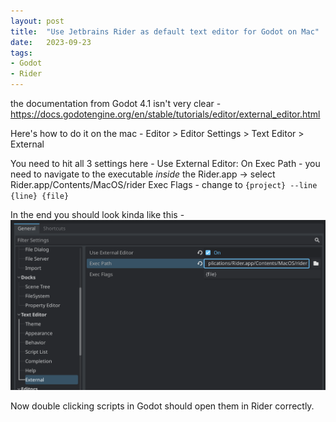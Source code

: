```yaml
---
layout: post
title:  "Use Jetbrains Rider as default text editor for Godot on Mac"
date:   2023-09-23
tags:
- Godot
- Rider
---
```

the documentation from Godot 4.1 isn't very clear - https://docs.godotengine.org/en/stable/tutorials/editor/external_editor.html

Here's how to do it on the mac -
Editor > Editor Settings > Text Editor > External

You need to hit all 3 settings here - 
Use External Editor: On
Exec Path - you need to navigate to the executable _inside_ the Rider.app -> select Rider.app/Contents/MacOS/rider
Exec Flags - change to `{project} --line {line} {file}`

In the end you should look kinda like this - 
![Setting up Rider in Godot](/assets/images/godot-rider-config.png)

Now double clicking scripts in Godot should open them in Rider correctly.